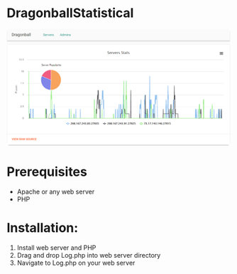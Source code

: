 # DragonballStatistical

![LogPreview](https://github.com/RumbleFrog/DragonballStatistical/blob/master/assets/Log.png)

# Prerequisites
* Apache or any web server
* PHP

# Installation:

1. Install web server and PHP
2. Drag and drop Log.php into web server directory
3. Navigate to Log.php on your web server
